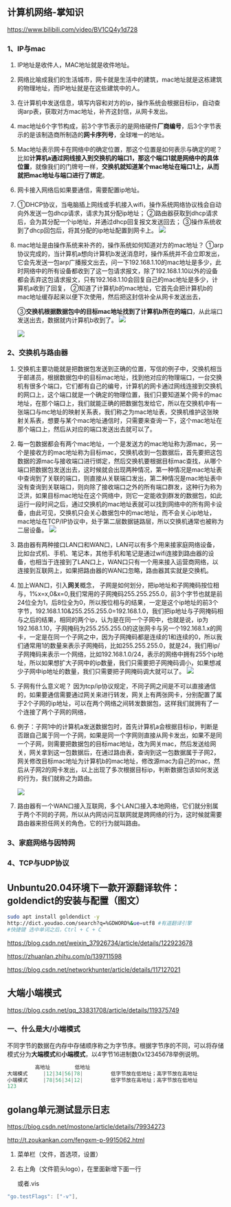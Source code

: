 ## 计算机网络-掌知识

https://www.bilibili.com/video/BV1CQ4y1d728

### 1、IP与mac

1. IP地址是收件人，MAC地址就是收件地址。

2. 网络比喻成我们的生活城市，网卡就是生活中的建筑，mac地址就是这栋建筑的物理地址，而IP地址就是在这些建筑中的人。

3. 在计算机中发送信息，填写内容和对方的ip，操作系统会根据目标ip，自动查询arp表，获取对方mac地址，补齐这封信，从网卡发出。

4. mac地址6个字节构成，前3个字节表示的是网络硬件**厂商编号**，后3个字节表示的是该制造商所制造的**网卡序列号**，全球唯一的地址。

5. Mac地址表示网卡在网络中的确定位置，那这个位置是如何表示与确定的呢？
   比如**计算机a通过网线接入到交换机的端口1，那这个端口1就是网络中的具体位置**，就像我们的门牌号一样，**交换机就知道某个mac地址在端口1上，从而就把mac地址与端口进行了绑定**。

6. 网卡接入网络后如果要通信，需要配置ip地址。

7. ①DHCP协议，当电脑插上网线或手机接入wifi，操作系统网络协议栈会自动向外发送一包dhcp请求，请求为其分配ip地址；
   ②路由器获取到dhcp请求后，会为其分配一个ip地址，并通过dhcp回复报文发送回去；
   ③操作系统收到了dhcp回包后，将其分配的ip地址配置到网卡上。
   ![](https://gitee.com/ling66611/picgo-image/raw/master/master/1649483192052%E5%BE%AE%E4%BF%A1%E5%9B%BE%E7%89%87_20220409134425.png)

8. mac地址是由操作系统来补齐的，操作系统如何知道对方的mac地址？
   ①arp协议完成的，当计算机a想向计算机b发送消息时，操作系统并不会立即发出，它会先发送一包arp广播报文出去，问一下192.168.1.10的mac地址是多少，此时网络中的所有设备都收到了这一包请求报文，除了192.168.1.10以外的设备都会丢弃这包请求报文，只有192.168.1.10会回复自己的mac地址是多少，计算机a收到了回复，
   ②知道了计算机b的mac地址，它首先会把计算机b的mac地址缓存起来以便下次使用，然后把这封信补全从网卡发送出去，

   ③**交换机根据数据包中的目标mac地址找到了计算机b所在的端口**，从此端口发送出去，数据就内计算机b收到了。
   ![](https://gitee.com/ling66611/picgo-image/raw/master/master/1649483192052%E5%BE%AE%E4%BF%A1%E5%9B%BE%E7%89%87_20220409134425.png)

   ![](https://gitee.com/ling66611/picgo-image/raw/master/master/16494840340532.png)





### 2、交换机与路由器

1. 交换机主要功能就是把数据包发送到正确的位置，写信的例子中，交换机相当于邮递员，根据数据包中的目标mac地址，找到他对应的物理端口，一台交换机有很多个端口，它们都有自己的编号，计算机的网卡通过网线连接到交换机的网口上，这个端口就是一个确定的物理位置，我们只要知道某个网卡的mac地址，在那个端口上，我们就能正确的把数据包发给它，所以在交换机中有一张端口与mc地址的映射关系表，我们称之为mac地址表，交换机维护这张映射关系表，想要与某个mac地址通信时，只需要来查询一下，这个mac地址在那个端口上，然后从对应的端口发送出去就可以了。

2. 每一包数据都会有两个mac地址，一个是发送方的mac地址称为源mac，另一个是接收方的mac地址称为目标mac，交换机收到一包数据后，首先要把这包数据的源mac与接收端口进行绑定，然后交换机要根据目标mac查找，从哪个端口把数据包发送出去，这时候就会出现两种情况，第一种情况是mac地址表中查询到了关联的端口，则直接从关联端口发出，第二种情况是mac地址表中没有查询到关联端口，则向除了接收端口之外的所有端口群发，这种行为称为泛洪，如果目标mac地址在这个网络中，则它一定能收到群发的数据包，如此运行一段时间之后，通过交换机的mac地址表就可以找到网络中的所有网卡设备，由此可见，交换机只会关心数据包中的mac地址，而不会关心ip地址，mac地址在TCP/IP协议中，处于第二层数据链路层，所以交换机通常也被称为二层设备。
   ![](https://gitee.com/ling66611/picgo-image/raw/master/master/1649499319050image-20220409180557993.png)

3. 路由器有两种接口LAN口和WAN口，LAN可以有多个用来接家庭网络设备，比如台式机、手机、笔记本，其他手机和笔记是通过wifi连接到路由器的设备，也相当于连接到了LAN口上，WAN口只有一个用来接入运营商网络，以连接到互联网上，如果把路由器的WAN口忽略，路由器其实就是交换机。

4. 加上WAN口，引入**网关**概念， 子网是如何划分，把ip地址和子网掩码按位相与，1%x=x,0&x=0,我们常用的子网掩码255.255.255.0，前3个字节也就是前24位全为1，后8位全为0，所以按位相与的结果，一定是这个ip地址的前3个字节，192.168.1.10&255.255.255.0=192.168.1.0，我们把ip地址与子网掩码相与之后的结果，相同的两个ip，认为是在同一个子网中，也就是说，ip为192.168.1.10，子网掩码为255.255.255.0的这张网卡与另一个192.168.1.x的网卡，一定是在同一个子网之中，因为子网掩码都是连续的1和连续的0，所以我们通常用1的数量来表示子网掩码，比如255.255.255.0，就是24，我们用ip/子网掩码来表示一个网络，比如192.168.1.0/24，表示的网络中拥有255个ip地址，所以如果想扩大子网中的ip数量，我们只需要把子网掩码调小，如果想减少子网中ip地址的数量，我们只需要把子网掩码调大就可以了。
   ![](https://gitee.com/ling66611/picgo-image/raw/master/master/1649499318051image-20220409175313305.png)

5. 子网有什么意义呢？
   因为tcp/ip协议规定，不同子网之间是不可以直接通信的，如果要通信需要通过网关来进行转发，网关上有两张网卡，分别配置了属于2个子网的ip地址，可以在两个网络之间转发数据包，这样我们就拥有了一个连接了两个子网的网络，

6. 例子：子网1中的计算机a发送数据包时，首先计算机a会根据目标ip，判断是否跟自己属于同一个子网，如果是同一个字网则直接从网卡发出，如果不是同一个子网，则需要把数据包的目标mac地址，改为网关mac，然后发送给网关，网关拿到这一包数据后，在通过路由表，查询到这一包数据属于子网2，网关修改目标mac地址为计算机b的mac地址，修改源mac为自己的mac，然后从子网2的网卡发出，以上出现了多次根据目标ip，判断数据包该如何发送的行为，我们就称之为路由。

   ![](https://gitee.com/ling66611/picgo-image/raw/master/master/1649499316052image-20220409180844098.png)

7. 路由器有一个WAN口接入互联网，多个LAN口接入本地网络，它们就分别属于两个不同的子网，所以从内网访问互联网就是跨网络的行为，这时候就需要路由器来担任网关的角色，它的行为就叫路由。

### 3、家庭网络与因特网



### 4、TCP与UDP协议





## Unbuntu20.04环境下一款开源翻译软件：goldendict的安装与配置（图文）

```bash
sudo apt install goldendict -y
http://dict.youdao.com/search?q=%GDWORD%&ue=utf8 #有道翻译引擎
#快捷键 选中单词之后，Ctrl + C + C
```



https://blog.csdn.net/weixin_37926734/article/details/122923678

https://zhuanlan.zhihu.com/p/139711598

https://blog.csdn.net/networkhunter/article/details/117127021

## 大端小端模式

https://blog.csdn.net/qq_33831708/article/details/119375749

### 一、什么是大/小端模式

不同字节的数据在内存中存储顺序称之为字节序。根据字节序的不同，可以将存储模式分为**大端模式**和**小端模式**，以4字节16进制数0x12345678举例说明。

```c
         高地址        低地址
大端模式     |12|34|56|78|         低字节放在低地址；高字节放在高地址
小端模式     |78|56|34|12|         低字节放在高地址；高字节放在低地址
123
```



## golang单元测试显示日志

https://blog.csdn.net/mostone/article/details/79934273

http://t.zoukankan.com/fengxm-p-9915062.html

1. 菜单栏（文件，首选项，设置）

2. 右上角（文件箭头logo），在里面新增下面一行

   或者.vis

```go
"go.testFlags": ["-v"],
```


